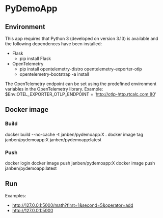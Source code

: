 # PyDemoApp

## Environment

This app requires that Python 3 (developed on version 3.13) is available and the following dependences have been installed:

- Flask
    - pip install Flask
- OpenTelemetry 
    - pip install opentelemetry-distro opentelemetry-exporter-otlp
    - opentelemetry-bootstrap -a install

The OpenTelemetry endpoint can be set using the predefined environment variables in the OpenTelemetry library.
Example: $Env:OTEL_EXPORTER_OTLP_ENDPOINT = 'http://otlp-http.rtcalc.com:80'

## Docker image

### Build

docker build --no-cache -t janben/pydemoapp:X .
docker image tag janben/pydemoapp:X janben/pydemoapp:latest

### Push

docker login
docker image push janben/pydemoapp:X
docker image push janben/pydemoapp:latest

## Run

Examples:

- http://127.0.0.1:5000/math?first=1&second=5&operator=add
- http://127.0.0.1:5000
